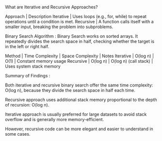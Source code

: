 What are Iterative and Recursive Approaches?

Approach | Description
Iterative | Uses loops (e.g., for, while) to repeat operations until a condition is met.
Recursive | A function calls itself with a smaller input, breaking the problem into subproblems.

Binary Search Algorithm :
Binary Search works on sorted arrays. It repeatedly divides the search space in half, checking whether the target is in the left or right half.

Method | Time Complexity | Space Complexity | Notes
Iterative | O(log n) | O(1) | Constant memory usage
Recursive | O(log n) | O(log n) (call stack) | Uses system stack memory

Summary of Findings :

Both iterative and recursive binary search offer the same time complexity: O(log n), because they divide the search space in half each time.

Recursive approach uses additional stack memory proportional to the depth of recursion: O(log n).

Iterative approach is usually preferred for large datasets to avoid stack overflow and is generally more memory-efficient.

However, recursive code can be more elegant and easier to understand in some cases.
